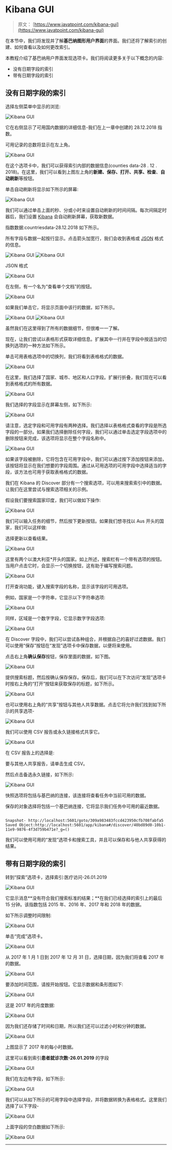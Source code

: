 # Kibana GUI

> 原文： [https://www.javatpoint.com/kibana-gui](https://www.javatpoint.com/kibana-gui)

在本节中，我们将发现并了解**基巴纳图形用户界面**的界面。我们还将了解索引的创建、如何查看以及如何更改索引。

本教程介绍了基巴纳用户界面发现选项卡。我们将阅读更多关于以下概念的内容:

*   没有日期字段的索引
*   带有日期字段的索引

## 没有日期字段的索引

选择左侧菜单中显示的浏览:

![Kibana GUI](../Images/801525f9eb447c8778663b38bdd71d8d.png)

它在右侧显示了可用国内数据的详细信息-我们在上一章中创建的 28.12.2018 指数。

可用记录的总数将显示在左上角。

![Kibana GUI](../Images/b8500de4c4a1edd294e878597559c3ce.png)

在这个选项卡中，我们可以获得索引内部的数据信息(counties data-28 . 12 . 2018)。在这里，我们可以看到上图左上角的**新建、保存、打开、共享、检查**、**自动刷新**等按钮。

单击自动刷新将显示如下所示的屏幕:

![Kibana GUI](../Images/dcb163c727dd725d02afd584584de767.png)

我们可以通过单击上面的秒、分或小时来设置自动刷新的时间间隔。每次间隔定时器后，我们设置 [Kibana](https://www.javatpoint.com/kibana) 会自动刷新屏幕，获取新数据。

指数数据:countriesdata-28.12.2018 如下所示。

所有字段与数据一起按行显示。点击箭头加宽行，我们会收到表格或 [JSON](https://www.javatpoint.com/json-tutorial) 格式的信息。

![Kibana GUI](../Images/6fc236617e588eb974d3903e84a18e3f.png) ![Kibana GUI](../Images/61660746333bc0bb0919367d0d45b458.png)

JSON 格式

![Kibana GUI](../Images/e25700f1a52c0595f9933fcc1d916f24.png)

在左侧，有一个名为“查看单个文档”的按钮。

![Kibana GUI](../Images/9faa902396a15258b880073c049a5d17.png)

如果我们单击它，将显示页面中该行的数据，如下所示。

![Kibana GUI](../Images/359d1017499985620343107404667fe8.png) ![Kibana GUI](../Images/b6261de489b84477f7a721906ecc2cf5.png)

虽然我们在这里得到了所有的数据细节，但很难一一了解。

现在，让我们尝试以表格形式获取详细信息。扩展其中一行并在字段中按适当的切换列选项的一种方法如下所示。

单击可用表格选项中的切换列，我们将看到表格格式的数据。

![Kibana GUI](../Images/b9be83498f01722908586454ab22d42c.png)

在这里，我们选择了国家、城市、地区和人口字段。扩展行折叠，我们现在可以看到表格格式的所有数据。

![Kibana GUI](../Images/dd9bfae69c90ba15b3fe763606ce3608.png)

我们选择的字段显示在屏幕左侧，如下所示:

![Kibana GUI](../Images/fb5ecf5fbfc9f4a57564a8df8990bb5b.png)

请注意，选定字段和可用字段有两种选择。我们选择以表格格式查看的字段是所选字段的一部分。如果我们选择删除任何字段，我们可以通过单击选定字段选项中的删除按钮来完成，该选项将显示在整个字段名称中。

![Kibana GUI](../Images/58f6e3199a977b13151e0b7cb86ed350.png)

如果该字段被删除，它将包含在可用字段中，我们可以通过按下添加按钮来添加，该按钮将显示在我们想要的字段周围。通过从可用选项的可用字段中选择适当的字段，该方法也可用于获取表格格式的数据。

我们在 Kibana 的 Discover 部分有一个搜索选项，可以用来搜索索引中的数据。让我们在这里尝试与搜索选项相关的示例。

假设我们要搜索国家印度，我们可以做如下操作:

![Kibana GUI](../Images/3b89bb91d03ac92e89bc80fa58f1f123.png)

我们可以输入任务的细节，然后按下更新按钮。如果我们想寻找以 Aus 开头的国家，我们可以这样做:

选择更新以查看结果。

![Kibana GUI](../Images/b3a65b2f87e88ebaf96d13514f20432d.png)

这里有两个以澳大利亚*开头的国家。如上所述，搜索栏有一个带有选项的按钮。当用户点击它时，会显示一个切换按钮，这有助于编写搜索问题。

![Kibana GUI](../Images/37fbb9cfc3953c6a8a7c1baef238be39.png)

打开查询功能，键入搜索字段的名称，显示该字段的可用选项。

例如，国家是一个字符串，它显示以下字符串选项:

![Kibana GUI](../Images/1d9720b89f7166fecb13e1c39c579dfe.png)

同样，区域是一个数字字段，它显示数字字段选项:

![Kibana GUI](../Images/98524807730194842f06848dc2dbbe14.png)

在 Discover 字段中，我们可以尝试各种组合，并根据自己的喜好过滤数据。我们可以使用“保存”按钮在“发现”选项卡中保存数据，以便将来使用。

点击右上角**确认保存**按钮，保存里面的数据，如下图。

![Kibana GUI](../Images/cd5e7647977d8a9df26c2ab3c72d662d.png)

提供搜索标题，然后按确认保存保存。保存后，我们可以在下次访问“发现”选项卡时按右上角的“打开”按钮来获取保存的标题，如下所示。

![Kibana GUI](../Images/9f682147dac6e618d8de335fa7300a09.png)

也可以使用右上角的“共享”按钮与其他人共享数据。点击它将允许我们找到如下所示的共享选项-

![Kibana GUI](../Images/fac3ea60398ce95df79581befd9f0ca5.png)

我们可以使用 CSV 报告或永久链接格式共享它。

![Kibana GUI](../Images/2a16f48f15ab21587219cc4bec0feb00.png)

在 CSV 报告上的选择是:

要与其他人共享报告，请单击生成 CSV。

然后点击备选永久链接，如下所示:

![Kibana GUI](../Images/1d1b8bfa82bede0e5d82387de520d5c8.png)

快照选项将包括与基巴纳的连接，该连接将查看任务中当前可用的数据。

保存的对象选择将包括一个基巴纳连接，它将显示我们任务中可用的最近数据。

```

Snapshot- http://localhost:5601/goto/309a983483fccd423950cfb708fabfa5 Saved Object:http://localhost:5601/app/kibana#/discover/40bd89d0-10b1-11e9-9876-4f3d759b471e?_g=() 

```

我们可以使用可用的“发现”选项卡和搜索工具，并且可以保存和与他人共享获得的结果。

## 带有日期字段的索引

转到“探索”选项卡，选择索引:医疗访问-26.01.2019

![Kibana GUI](../Images/27e4c5655112fa80d9da4e8ae9250d71.png)

它显示消息**没有符合我们搜索标准的结果；**在我们已经选择的索引上的最后 15 分钟。该指数包括 2015 年、2016 年、2017 年和 2018 年的数据。

如下所示调整时间限制:

![Kibana GUI](../Images/4771e9c2d24ffe9bfb305a862287b81b.png)

单击“完成”选项卡。

![Kibana GUI](../Images/602e873c0ee3d7f379f1e274fc16c046.png)

从 2017 年 1 月 1 日到 2017 年 12 月 31 日，选择日期，因为我们将查看 2017 年的数据。

![Kibana GUI](../Images/1773b8e6894739b237dc356136685258.png)

要添加时间范围，请按开始按钮。它显示数据和条形图如下:

![Kibana GUI](../Images/a8de9979cd9f1cbddc1e2144bd748bb6.png)

这是 2017 年的月度数据:

![Kibana GUI](../Images/1d38a5bcba4331529f0d011ef6388eff.png)

因为我们还存储了时间和日期，所以我们还可以过滤小时和分钟的数据。

![Kibana GUI](../Images/75ba1ab3fd89ac2c6efacb0fff82c5ef.png)

上图显示了 2017 年的每小时数据。

这里可以看到索引**患者就诊次数-26.01.2019** 的字段

![Kibana GUI](../Images/4a66020ed84d2d1e36ae18147c598aa5.png)

我们在左边有字段，如下所示:

![Kibana GUI](../Images/db71c162aeadba60953b675aedefa088.png)

我们可以从如下所示的可用字段中选择字段，并将数据转换为表格格式。这里我们选择了以下字段-

![Kibana GUI](../Images/706b6458673c55d500147bc13e6d26ae.png)

上面字段的空白数据如下所示:

![Kibana GUI](../Images/b82db0e1a2e1ca14fde01c54a01e4a60.png)

* * *